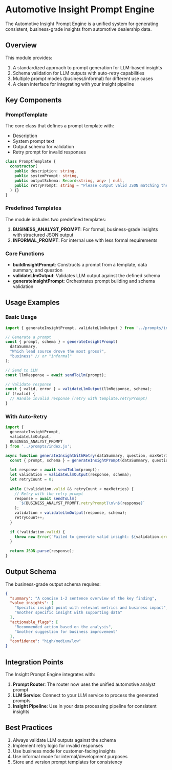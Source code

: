 # Automotive Insight Prompt Engine

The Automotive Insight Prompt Engine is a unified system for generating consistent, business-grade insights from automotive dealership data.

## Overview

This module provides:

1. A standardized approach to prompt generation for LLM-based insights
2. Schema validation for LLM outputs with auto-retry capabilities
3. Multiple prompt modes (business/informal) for different use cases
4. A clean interface for integrating with your insight pipeline

## Key Components

### PromptTemplate

The core class that defines a prompt template with:
- Description
- System prompt text
- Output schema for validation
- Retry prompt for invalid responses

```typescript
class PromptTemplate {
  constructor(
    public description: string,
    public systemPrompt: string,
    public outputSchema: Record<string, any> | null,
    public retryPrompt: string = "Please output valid JSON matching the schema."
  ) {}
}
```

### Predefined Templates

The module includes two predefined templates:

1. **BUSINESS_ANALYST_PROMPT**: For formal, business-grade insights with structured JSON output
2. **INFORMAL_PROMPT**: For internal use with less formal requirements

### Core Functions

- **buildInsightPrompt**: Constructs a prompt from a template, data summary, and question
- **validateLlmOutput**: Validates LLM output against the defined schema
- **generateInsightPrompt**: Orchestrates prompt building and schema validation

## Usage Examples

### Basic Usage

```typescript
import { generateInsightPrompt, validateLlmOutput } from '../prompts/index.js';

// Generate a prompt
const { prompt, schema } = generateInsightPrompt(
  dataSummary,
  "Which lead source drove the most gross?",
  "business" // or "informal"
);

// Send to LLM
const llmResponse = await sendToLlm(prompt);

// Validate response
const { valid, error } = validateLlmOutput(llmResponse, schema);
if (!valid) {
  // Handle invalid response (retry with template.retryPrompt)
}
```

### With Auto-Retry

```typescript
import { 
  generateInsightPrompt, 
  validateLlmOutput,
  BUSINESS_ANALYST_PROMPT 
} from '../prompts/index.js';

async function generateInsightWithRetry(dataSummary, question, maxRetries = 2) {
  const { prompt, schema } = generateInsightPrompt(dataSummary, question);
  
  let response = await sendToLlm(prompt);
  let validation = validateLlmOutput(response, schema);
  let retryCount = 0;
  
  while (!validation.valid && retryCount < maxRetries) {
    // Retry with the retry prompt
    response = await sendToLlm(
      `${BUSINESS_ANALYST_PROMPT.retryPrompt}\n\n${response}`
    );
    validation = validateLlmOutput(response, schema);
    retryCount++;
  }
  
  if (!validation.valid) {
    throw new Error(`Failed to generate valid insight: ${validation.error}`);
  }
  
  return JSON.parse(response);
}
```

## Output Schema

The business-grade output schema requires:

```json
{
  "summary": "A concise 1-2 sentence overview of the key finding",
  "value_insights": [
    "Specific insight point with relevant metrics and business impact",
    "Another specific insight with supporting data"
  ],
  "actionable_flags": [
    "Recommended action based on the analysis",
    "Another suggestion for business improvement"
  ],
  "confidence": "high/medium/low"
}
```

## Integration Points

The Insight Prompt Engine integrates with:

1. **Prompt Router**: The router now uses the unified automotive analyst prompt
2. **LLM Service**: Connect to your LLM service to process the generated prompts
3. **Insight Pipeline**: Use in your data processing pipeline for consistent insights

## Best Practices

1. Always validate LLM outputs against the schema
2. Implement retry logic for invalid responses
3. Use business mode for customer-facing insights
4. Use informal mode for internal/development purposes
5. Store and version prompt templates for consistency